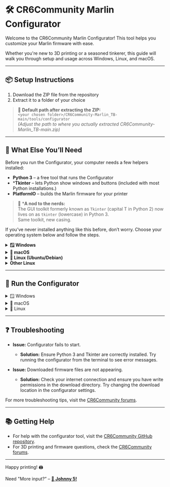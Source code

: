 # 🛠️ CR6Community Marlin Configurator

Welcome to the CR6Community Marlin Configurator! This tool helps you customize your Marlin firmware with ease.  

Whether you're new to 3D printing or a seasoned tinkerer, this guide will walk you through setup and usage across Windows, Linux, and macOS.

---

## 📦 Setup Instructions

1. Download the ZIP file from the repository
2. Extract it to a folder of your choice

> 📁 **Default path after extracting the ZIP:**  
> `<your chosen folder>/CR6Community-Marlin_TB-main/tools/configurator`  
> *(Adjust the path to where you actually extracted CR6Community-Marlin_TB-main.zip)*

---
## 🧰 What Else You’ll Need
Before you run the Configurator, your computer needs a few helpers installed:
- **Python 3** – a free tool that runs the Configurator
- ***Tkinter** – lets Python show windows and buttons (included with most Python installations.)
- **PlatformIO** – builds the Marlin firmware for your printer
> 🧠 ***A nod to the nerds:**  
> The GUI toolkit formerly known as `Tkinter` (capital T in Python 2) now lives on as `tkinter` (lowercase) in Python 3.  
> Same toolkit, new casing.

If you’ve never installed anything like this before, don’t worry. Choose your operating system below and follow the steps.


<details>
<summary><strong>🪟 Windows</strong></summary>


### Step-by-step Instructions
1. Download Python 3 from the [official website](https://www.python.org/downloads/).
2. Run the installer.  **Important:** On the first screen, check the box that says "Add Python to PATH".
3. Proceed with the installation. On the "Optional Features" screen, ensure that "tcl/tk and IDLE" is selected (this installs Tkinter).
4. After installation, open the Command Prompt (Windows+R, type cmd) and type this into the Command window:
   ```sh
   python --version
   ```
   You should see a confirmation appear in the Command Window showing the version of python that is now installed.

   Now type:
   ```sh
   python -m tkinter
   ```
   If a small window appears, Tkinter is working. If you get an error, rerun the installer and make sure "tcl/tk and IDLE" is checked.

5. (Optional) If you use VS Code, install the Python extension for best experience.

### Troubleshooting
- If you see `ImportError: No module named '_tkinter'`, rerun the Python installer and select "Modify", then ensure "tcl/tk and IDLE" is checked.
- If `python` is not recognized, you may need to add Python to your PATH manually or use `py` instead of `python`.

</details>

<details>
<summary><strong>🍏 macOS</strong></summary>

### Prerequisites
- Python 3 (pre-installed on most recent macOS versions)
- Tkinter (included with Python)

### Step-by-step Instructions
1. Open Terminal.
2. Check your Python version:
   ```sh
   python3 --version
   python3 -m tkinter
   ```
   If a small window appears, Tkinter is working. If not, install Python 3 from [python.org](https://www.python.org/downloads/).
3. If you use Homebrew, you can also install Python 3 with:
   ```sh
   brew install python3
   ```

### Troubleshooting
- If you see `ModuleNotFoundError: No module named 'tkinter'`, try reinstalling Python from python.org, as some Homebrew builds may lack Tkinter.

</details>

<details>
<summary><strong>🐧 Linux (Ubuntu/Debian)</strong></summary>

### Prerequisites
- Python 3
- Tkinter (may require separate package)

### Step-by-step Instructions
1. Open Terminal.
2. Update your package list:
   ```sh
   sudo apt update
   ```
3. Install Python 3 and Tkinter:
   ```sh
   sudo apt install python3 python3-tk
   ```
4. Check installation:
   ```sh
   python3 --version
   python3 -m tkinter
   ```
   If a small window appears, Tkinter is working.

### Troubleshooting
- If you see `ModuleNotFoundError: No module named 'tkinter'`, make sure you installed `python3-tk`.
- On other distributions, the package name may be `tk` or `tkinter`.

</details>

<details>
<summary><strong>Other Linux</strong></summary>

- Use your package manager to install Python 3 and Tkinter. For example, on Fedora:
  ```sh
  sudo dnf install python3 python3-tkinter
  ```
- On Arch Linux:
  ```sh
  sudo pacman -S python tk
  ```
- Always check with:
  ```sh
  python3 -m tkinter
  ```

</details>

---

## 🚀 Run the Configurator

<details>
<summary>🪟 Windows</summary>

**🟢 Option 1: Using the Terminal**

1. Press `Windows + R`, type `cmd`, and press Enter  
2. In the terminal window, type:
   ```sh
   cd "<your chosen folder>\CR6Community-Marlin_TB-main\tools\configurator"
   python -m configurator.py
   ```
3. Follow the on-screen instructions to select your firmware version and configuration options.
4. Once configured, download the customized firmware files.

**🟢 Option 2: Using the File Explorer**

1. Open File Explorer and navigate to the configurator folder:
   `<your chosen folder>\CR6Community-Marlin_TB-main\tools\configurator`
2. Double-click on `configurator.py` to run the tool.
3. Follow the on-screen instructions to select your firmware version and configuration options.
4. Once configured, download the customized firmware files.

</details>

<details>
<summary>🍏 macOS</summary>

**🟢 Option 1: Using the Terminal**

1. Open the Terminal application.
2. In the terminal window, type:
   ```sh
   cd "<your chosen folder>/CR6Community-Marlin_TB-main/tools/configurator"
   python3 -m configurator.py
   ```
3. Follow the on-screen instructions to select your firmware version and configuration options.
4. Once configured, download the customized firmware files.

**🟢 Option 2: Using the Finder**

1. Open Finder and navigate to the configurator folder:
   `<your chosen folder>/CR6Community-Marlin_TB-main/tools/configurator`
2. Double-click on `configurator.py` to run the tool.
3. Follow the on-screen instructions to select your firmware version and configuration options.
4. Once configured, download the customized firmware files.

</details>

<details>
<summary>🐧 Linux</summary>

**🟢 Option 1: Using the Terminal**

1. Open a terminal window.
2. In the terminal, type:
   ```sh
   cd "<your chosen folder>/CR6Community-Marlin_TB-main/tools/configurator"
   python3 -m configurator.py
   ```
3. Follow the on-screen instructions to select your firmware version and configuration options.
4. Once configured, download the customized firmware files.

**🟢 Option 2: Using the File Manager**

1. Open your file manager and navigate to the configurator folder:
   `<your chosen folder>/CR6Community-Marlin_TB-main/tools/configurator`
2. Double-click on `configurator.py` to run the tool.
3. Follow the on-screen instructions to select your firmware version and configuration options.
4. Once configured, download the customized firmware files.

</details>

---

## ❓ Troubleshooting

- **Issue:** Configurator fails to start.
  - **Solution:** Ensure Python 3 and Tkinter are correctly installed. Try running the configurator from the terminal to see error messages.

- **Issue:** Downloaded firmware files are not appearing.
  - **Solution:** Check your internet connection and ensure you have write permissions in the download directory. Try changing the download location in the configurator settings.

For more troubleshooting tips, visit the [CR6Community forums](https://community.cr6.com).

---

## 📚 Getting Help

- For help with the configurator tool, visit the [CR6Community GitHub repository](https://github.com/CR6Community/CR6Community-Marlin_TB/issues).
- For 3D printing and firmware questions, check the [CR6Community forums](https://community.cr6.com).

---

Happy printing! 🖨️


Need "More input?” – <a href="./README_tldr-not.md" title="Input overload initiated!">🤖 <strong>Johnny 5!</strong></a>
